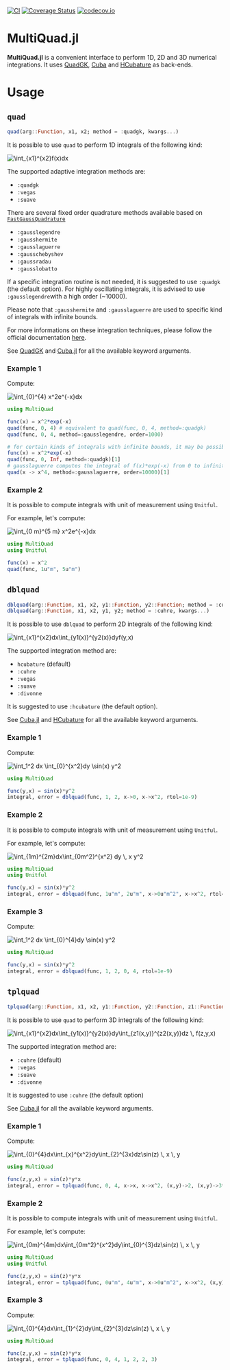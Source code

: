 [![CI](https://github.com/aurelio-amerio/MultiQuad.jl/actions/workflows/CI.yml/badge.svg?branch=master)](https://github.com/aurelio-amerio/MultiQuad.jl/actions/workflows/CI.yml)
[![Coverage Status](https://coveralls.io/repos/github/aurelio-amerio/MultiQuad.jl/badge.svg?branch=master)](https://coveralls.io/github/aurelio-amerio/MultiQuad.jl?branch=master)
[![codecov.io](https://codecov.io/github/aurelio-amerio/MultiQuad.jl/coverage.svg?branch=master)](https://codecov.io/github/aurelio-amerio/MultiQuad.jl?branch=master)

# MultiQuad.jl
**MultiQuad.jl** is a convenient interface to perform 1D, 2D and 3D numerical integrations.
It uses [QuadGK](https://github.com/JuliaMath/QuadGK.jl), [Cuba](https://github.com/giordano/Cuba.jl) and [HCubature](https://github.com/stevengj/HCubature.jl) as back-ends.

# Usage

## `quad`

```julia
quad(arg::Function, x1, x2; method = :quadgk, kwargs...)
```

It is possible to use `quad` to perform 1D integrals of the following kind:

<img src="https://latex.codecogs.com/png.latex?\dpi{150}&space;\int_{x1}^{x2}f(x)dx" title="\int_{x1}^{x2}f(x)dx" />

The supported adaptive integration methods are:

- `:quadgk`
- `:vegas`
- `:suave`

There are several fixed order quadrature methods available based on [`FastGaussQuadrature`](https://github.com/JuliaApproximation/FastGaussQuadrature.jl)

- `:gausslegendre` 
- `:gausshermite` 
- `:gausslaguerre` 
- `:gausschebyshev` 
- `:gaussradau` 
- `:gausslobatto`

If a specific integration routine is not needed, it is suggested to use `:quadgk` (the default option).
For highly oscillating integrals, it is advised to use `:gausslegendre`with a high order (~10000).

Please note that `:gausshermite` and `:gausslaguerre` are used to specific kind of integrals with infinite bounds.

For more informations on these integration techniques, please follow the official documentation [here](https://juliaapproximation.github.io/FastGaussQuadrature.jl/stable/gaussquadrature/).

See [QuadGK](https://github.com/JuliaMath/QuadGK.jl) and [Cuba.jl](https://giordano.github.io/Cuba.jl/stable/) for all the available keyword arguments.

### Example 1

Compute:

<img src="https://latex.codecogs.com/png.latex?\dpi{150}&space;\int_{0}^{4}&space;x^2e^{-x}dx" title="\int_{0}^{4} x^2e^{-x}dx" />

```julia
using MultiQuad

func(x) = x^2*exp(-x)
quad(func, 0, 4) # equivalent to quad(func, 0, 4, method=:quadgk)
quad(func, 0, 4, method=:gausslegendre, order=1000)

# for certain kinds of integrals with infinite bounds, it may be possible to use a specific integration routine
func(x) = x^2*exp(-x)
quad(func, 0, Inf, method=:quadgk)[1]
# gausslaguerre computes the integral of f(x)*exp(-x) from 0 to infinity
quad(x -> x^4, method=:gausslaguerre, order=10000)[1] 
```

### Example 2

It is possible to compute integrals with unit of measurement using `Unitful`. 

For example, let's compute:

<img src="https://latex.codecogs.com/png.latex?\dpi{150}&space;\int_{0&space;m}^{5&space;m}&space;x^2e^{-x}dx" title="\int_{0 m}^{5 m} x^2e^{-x}dx" />

```julia
using MultiQuad
using Unitful

func(x) = x^2
quad(func, 1u"m", 5u"m")
```

## `dblquad`

```julia
dblquad(arg::Function, x1, x2, y1::Function, y2::Function; method = :cuhre, kwargs...)
dblquad(arg::Function, x1, x2, y1, y2; method = :cuhre, kwargs...)
```

It is possible to use `dblquad` to perform 2D integrals of the following kind:

<img src="https://latex.codecogs.com/png.latex?\dpi{150}&space;\int_{x1}^{x2}dx\int_{y1(x)}^{y2(x)}dyf(y,x)" title="\int_{x1}^{x2}dx\int_{y1(x)}^{y2(x)}dyf(y,x)" />

The supported integration method are:

- `hcubature` (default)
- `:cuhre` 
- `:vegas`
- `:suave`
- `:divonne`

It is suggested to use `:hcubature` (the default option).

See [Cuba.jl](https://giordano.github.io/Cuba.jl/stable/) and [HCubature](https://github.com/stevengj/HCubature.jl) for all the available keyword arguments.

### Example 1

Compute:

<img src="https://latex.codecogs.com/png.latex?\dpi{150}&space;\int_1^2&space;dx&space;\int_{0}^{x^2}dy&space;\sin(x)&space;y^2" title="\int_1^2 dx \int_{0}^{x^2}dy \sin(x) y^2" />

```julia
using MultiQuad

func(y,x) = sin(x)*y^2
integral, error = dblquad(func, 1, 2, x->0, x->x^2, rtol=1e-9)
```

### Example 2 

It is possible to compute integrals with unit of measurement using `Unitful`. 

For example, let's compute:

<img src="https://latex.codecogs.com/png.latex?\dpi{150}&space;\int_{1m}^{2m}dx\int_{0m^2}^{x^2}&space;dy&space;\,&space;x&space;y^2" title="\int_{1m}^{2m}dx\int_{0m^2}^{x^2} dy \, x y^2" />

```julia
using MultiQuad
using Unitful

func(y,x) = sin(x)*y^2
integral, error = dblquad(func, 1u"m", 2u"m", x->0u"m^2", x->x^2, rtol=1e-9)
```

### Example 3

Compute:

<img src="https://latex.codecogs.com/png.latex?\dpi{150}&space;\int_1^2&space;dx&space;\int_{0}^{4}dy&space;\sin(x)&space;y^2" title="\int_1^2 dx \int_{0}^{4}dy \sin(x) y^2" />

```julia
using MultiQuad

func(y,x) = sin(x)*y^2
integral, error = dblquad(func, 1, 2, 0, 4, rtol=1e-9)
```

## `tplquad`

```julia
tplquad(arg::Function, x1, x2, y1::Function, y2::Function, z1::Function, z2::Function; method = :cuhre, kwargs...)
```

It is possible to use `quad` to perform 3D integrals of the following kind:

<img src="https://latex.codecogs.com/png.latex?\dpi{150}&space;\int_{x1}^{x2}dx\int_{y1(x)}^{y2(x)}dy\int_{z1(x,y)}^{z2(x,y)}dz&space;\,&space;f(z,y,x)" title="\int_{x1}^{x2}dx\int_{y1(x)}^{y2(x)}dy\int_{z1(x,y)}^{z2(x,y)}dz \, f(z,y,x)" />

The supported integration method are:

- `:cuhre` (default)
- `:vegas`
- `:suave`
- `:divonne`

It is suggested to use `:cuhre` (the default option)

See [Cuba.jl](https://giordano.github.io/Cuba.jl/stable/) for all the available keyword arguments.

### Example 1

Compute:

<img src="https://latex.codecogs.com/png.latex?\dpi{150}&space;\int_{0}^{4}dx\int_{x}^{x^2}dy\int_{2}^{3x}dz\sin(z)&space;\,&space;x&space;\,&space;y" title="\int_{0}^{4}dx\int_{x}^{x^2}dy\int_{2}^{3x}dz\sin(z) \, x \, y" />

```julia
using MultiQuad

func(z,y,x) = sin(z)*y*x
integral, error = tplquad(func, 0, 4, x->x, x->x^2, (x,y)->2, (x,y)->3*x)
```

### Example 2

It is possible to compute integrals with unit of measurement using `Unitful`. 

For example, let's compute:

<img src="https://latex.codecogs.com/png.latex?\dpi{150}&space;\int_{0m}^{4m}dx\int_{0m^2}^{x^2}dy\int_{0}^{3}dz\sin(z)&space;\,&space;x&space;\,&space;y" title="\int_{0m}^{4m}dx\int_{0m^2}^{x^2}dy\int_{0}^{3}dz\sin(z) \, x \, y" />

```julia
using MultiQuad
using Unitful

func(z,y,x) = sin(z)*y*x
integral, error = tplquad(func, 0u"m", 4u"m", x->0u"m^2", x->x^2, (x,y)->0, (x,y)->3)
```

### Example 3

Compute:

<img src="https://latex.codecogs.com/png.latex?\dpi{150}&space;\int_{0}^{4}dx\int_{x}^{2}dy\int_{2}^{3}dz\sin(z)&space;\,&space;x&space;\,&space;y" title="\int_{0}^{4}dx\int_{1}^{2}dy\int_{2}^{3}dz\sin(z) \, x \, y" />

```julia
using MultiQuad

func(z,y,x) = sin(z)*y*x
integral, error = tplquad(func, 0, 4, 1, 2, 2, 3)
```
